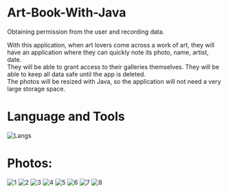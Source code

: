 # Art-Book-With-Java
 Obtaining permission from the user and recording data.

 
With this application, when art lovers come across a work of art, they will have an application where they can quickly note its photo, name, artist, date. <br>
They will be able to grant access to their galleries themselves. They will be able to keep all data safe until the app is deleted. <br>
The photos will be resized with Java, so the application will not need a very large storage space. <br>

# Language and Tools
![Langs](https://skillicons.dev/icons?i=java,sqlite,androidstudio,")

# Photos:

![1](https://github.com/ozcanbayram/Art-Book-With-Java/assets/117665864/5a09a95b-89aa-4941-bc3a-e7ccc673c7cb)
![2](https://github.com/ozcanbayram/Art-Book-With-Java/assets/117665864/0becf77b-2dc6-4699-acf0-6aa64f40359f)
![3](https://github.com/ozcanbayram/Art-Book-With-Java/assets/117665864/57ff5f8a-c80d-48bc-a0cc-3eb292d2ea98)
![4](https://github.com/ozcanbayram/Art-Book-With-Java/assets/117665864/561b5b8c-d8b3-4de8-94f7-518d69fb186d)
![5](https://github.com/ozcanbayram/Art-Book-With-Java/assets/117665864/fbf6c73b-ceb4-4bbb-a5fd-d687a5ab4614)
![6](https://github.com/ozcanbayram/Art-Book-With-Java/assets/117665864/1b067de1-1574-4bab-9e7d-8af42150863f)
![7](https://github.com/ozcanbayram/Art-Book-With-Java/assets/117665864/da65faa2-bef6-44f1-b948-80fb6352e7cc)
![8](https://github.com/ozcanbayram/Art-Book-With-Java/assets/117665864/fbf51d0e-1a78-43ce-b60f-96d092a724d3)

